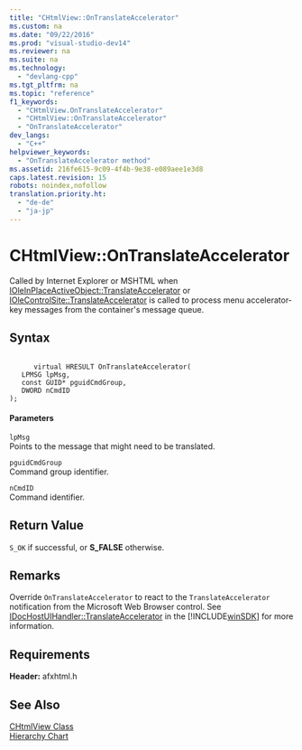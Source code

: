 ```yaml
---
title: "CHtmlView::OnTranslateAccelerator"
ms.custom: na
ms.date: "09/22/2016"
ms.prod: "visual-studio-dev14"
ms.reviewer: na
ms.suite: na
ms.technology: 
  - "devlang-cpp"
ms.tgt_pltfrm: na
ms.topic: "reference"
f1_keywords: 
  - "CHtmlView.OnTranslateAccelerator"
  - "CHtmlView::OnTranslateAccelerator"
  - "OnTranslateAccelerator"
dev_langs: 
  - "C++"
helpviewer_keywords: 
  - "OnTranslateAccelerator method"
ms.assetid: 216fe615-9c09-4f4b-9e38-e089aee1e3d8
caps.latest.revision: 15
robots: noindex,nofollow
translation.priority.ht: 
  - "de-de"
  - "ja-jp"
---
```

# CHtmlView::OnTranslateAccelerator
Called by Internet Explorer or MSHTML when [IOleInPlaceActiveObject::TranslateAccelerator](http://msdn.microsoft.com/library/windows/desktop/ms693360) or [IOleControlSite::TranslateAccelerator](http://msdn.microsoft.com/library/windows/desktop/ms693756) is called to process menu accelerator-key messages from the container's message queue.  
  
## Syntax  
  
```  
  
      virtual HRESULT OnTranslateAccelerator(  
   LPMSG lpMsg,  
   const GUID* pguidCmdGroup,  
   DWORD nCmdID   
);  
```  
  
#### Parameters  
 `lpMsg`  
 Points to the message that might need to be translated.  
  
 `pguidCmdGroup`  
 Command group identifier.  
  
 `nCmdID`  
 Command identifier.  
  
## Return Value  
 `S_OK` if successful, or **S_FALSE** otherwise.  
  
## Remarks  
 Override `OnTranslateAccelerator` to react to the `TranslateAccelerator` notification from the Microsoft Web Browser control. See [IDocHostUIHandler::TranslateAccelerator](https://msdn.microsoft.com/en-us/library/aa753266.aspx) in the [!INCLUDE[winSDK](../vs140/includes/winsdk_md.md)] for more information.  
  
## Requirements  
 **Header:** afxhtml.h  
  
## See Also  
 [CHtmlView Class](../vs140/chtmlview-class.md)   
 [Hierarchy Chart](../vs140/hierarchy-chart.md)